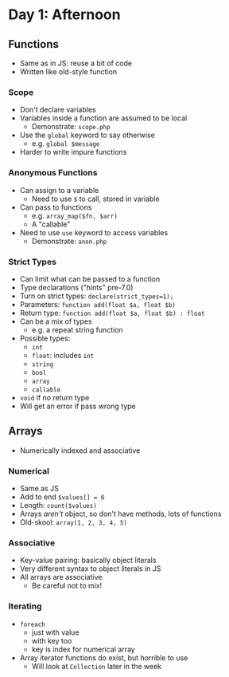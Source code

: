 # Day 1: Afternoon

## Functions

- Same as in JS: reuse a bit of code
- Written like old-style function

### Scope

- Don't declare variables
- Variables inside a function are assumed to be local
    - Demonstrate: `scope.php`
- Use the `global` keyword to say otherwise
    - e.g. `global $message`
- Harder to write impure functions

### Anonymous Functions

- Can assign to a variable
    - Need to use `$` to call, stored in variable
- Can pass to functions
    - e.g. `array_map($fn, $arr)`
    - A "callable"
- Need to use `use` keyword to access variables
    - Demonstrate: `anon.php`

### Strict Types

- Can limit what can be passed to a function
- Type declarations ("hints" pre-7.0)
- Turn on strict types: `declare(strict_types=1);`
- Parameters: `function add(float $a, float $b)`
- Return type: `function add(float $a, float $b) : float`
- Can be a mix of types
    - e.g. a repeat string function
- Possible types:
    - `int`
    - `float`: includes `int`
    - `string`
    - `bool`
    - `array`
    - `callable`
- `void` if no return type
- Will get an error if pass wrong type


## Arrays

- Numerically indexed and associative

### Numerical

- Same as JS
- Add to end `$values[] = 6`
- Length: `count($values)`
- Arrays *aren't* object, so don't have methods, lots of functions
- Old-skool: `array(1, 2, 3, 4, 5)`

### Associative

- Key-value pairing: basically object literals
- Very different syntax to object literals in JS
- All arrays are associative
    - Be careful not to mix!

### Iterating

- `foreach`
    - just with value
    - with key too
    - key is index for numerical array
- Array iterator functions do exist, but horrible to use
    - Will look at `Collection` later in the week
